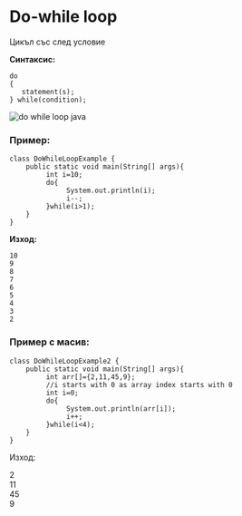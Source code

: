 # Do-while loop

Цикъл със след условие

**Синтаксис:**

```
do
{
   statement(s);
} while(condition);
```

![do while loop java](https://beginnersbook.com/wp-content/uploads/2015/03/do-while\_java.jpg)

### Пример:

```
class DoWhileLoopExample {
    public static void main(String[] args){
         int i=10;
         do{
              System.out.println(i);
              i--;
         }while(i>1);
    }
}
```

**Изход:**

```
10
9
8
7
6
5
4
3
2
```

### Пример с масив:

```
class DoWhileLoopExample2 {
    public static void main(String[] args){
         int arr[]={2,11,45,9};
         //i starts with 0 as array index starts with 0
         int i=0;
         do{
              System.out.println(arr[i]);
              i++;
         }while(i<4);
    }
}
```

Изход:

2\
11\
45\
9
